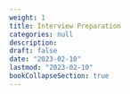 ```yaml
---
weight: 1
title: Interview Preparation
categories: null
description: 
draft: false
date: "2023-02-10"
lastmod: "2023-02-10"
bookCollapseSection: true
---
```


